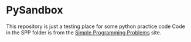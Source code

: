 # PySandbox
This repository is just a testing place for some python practice code
Code in the SPP folder is from the [Simple Programming Problems](https://adriann.github.io/programming_problems.html) site.
